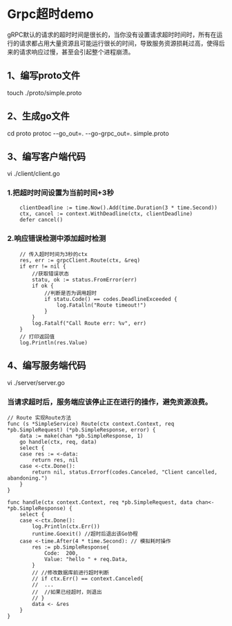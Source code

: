 # Grpc超时demo

gRPC默认的请求的超时时间是很长的，当你没有设置请求超时时间时，所有在运行的请求都占用大量资源且可能运行很长的时间，导致服务资源损耗过高，使得后来的请求响应过慢，甚至会引起整个进程崩溃。

## 1、编写proto文件 
touch ./proto/simple.proto

## 2、生成go文件
cd proto
protoc --go_out=. --go-grpc_out=. simple.proto  

## 3、编写客户端代码
vi ./client/client.go
### 1.把超时时间设置为当前时间+3秒
```
	clientDeadline := time.Now().Add(time.Duration(3 * time.Second))
	ctx, cancel := context.WithDeadline(ctx, clientDeadline)
	defer cancel()
```
### 2.响应错误检测中添加超时检测
``` 
    // 传入超时时间为3秒的ctx
	res, err := grpcClient.Route(ctx, &req)
	if err != nil {
		//获取错误状态
		statu, ok := status.FromError(err)
		if ok {
			//判断是否为调用超时
			if statu.Code() == codes.DeadlineExceeded {
				log.Fatalln("Route timeout!")
			}
		}
		log.Fatalf("Call Route err: %v", err)
	}
	// 打印返回值
	log.Println(res.Value)
```

## 4、编写服务端代码
vi ./server/server.go
### 当请求超时后，服务端应该停止正在进行的操作，避免资源浪费。
``` 
// Route 实现Route方法
func (s *SimpleService) Route(ctx context.Context, req *pb.SimpleRequest) (*pb.SimpleResponse, error) {
	data := make(chan *pb.SimpleResponse, 1)
	go handle(ctx, req, data)
	select {
	case res := <-data:
		return res, nil
	case <-ctx.Done():
		return nil, status.Errorf(codes.Canceled, "Client cancelled, abandoning.")
	}
}

func handle(ctx context.Context, req *pb.SimpleRequest, data chan<- *pb.SimpleResponse) {
	select {
	case <-ctx.Done():
		log.Println(ctx.Err())
		runtime.Goexit() //超时后退出该Go协程
	case <-time.After(4 * time.Second): // 模拟耗时操作
		res := pb.SimpleResponse{
			Code:  200,
			Value: "hello " + req.Data,
		}
		// //修改数据库前进行超时判断
		// if ctx.Err() == context.Canceled{
		// 	...
		// 	//如果已经超时，则退出
		// }
		data <- &res
	}
}
```
